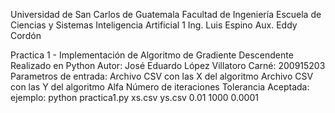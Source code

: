 Universidad de San Carlos de Guatemala
Facultad de Ingeniería
Escuela de Ciencias y Sistemas
Inteligencia Artificial 1
Ing. Luis Espino
Aux. Eddy Cordón

Practica 1 - Implementación de Algoritmo de Gradiente Descendente
Realizado en Python
Autor: José Eduardo López Villatoro
Carné: 200915203
Parametros de entrada:
Archivo CSV con las X del algoritmo
Archivo CSV con las Y del algoritmo
Alfa
Número de iteraciones
Tolerancia Aceptada:
ejemplo:
python practica1.py xs.csv ys.csv 0.01 1000 0.0001

